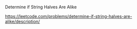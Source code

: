 Determine if String Halves Are Alike

https://leetcode.com/problems/determine-if-string-halves-are-alike/description/
